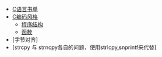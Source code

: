 
* [ C语言书单 ](./C_books.md)
* [ C编码风格 ](./C_coding_style.md)
    * [ 程序结构 ](./C_style_program_organization.md)
    * [ 函数 ](./C_style_function.md)
* [字节对齐]
* [strcpy 与 strncpy各自的问题，使用strlcpy,snprintf来代替]
